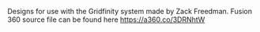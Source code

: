 Designs for use with the Gridfinity system made by Zack Freedman.
Fusion 360 source file can be found here https://a360.co/3DRNhtW

